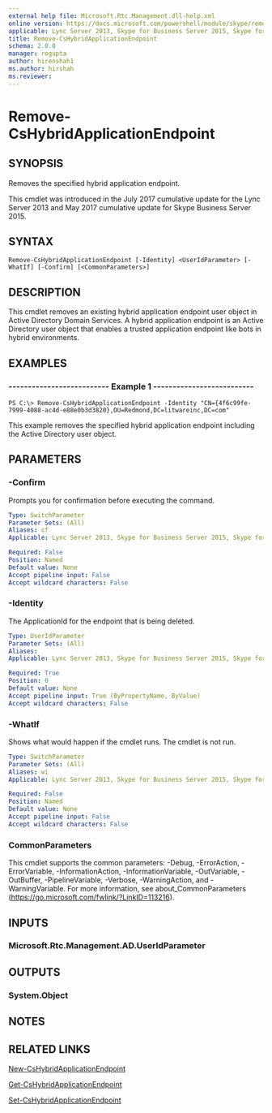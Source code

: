```yaml
---
external help file: Microsoft.Rtc.Management.dll-help.xml
online version: https://docs.microsoft.com/powershell/module/skype/remove-cshybridapplicationendpoint
applicable: Lync Server 2013, Skype for Business Server 2015, Skype for Business Server 2019
title: Remove-CsHybridApplicationEndpoint
schema: 2.0.0
manager: rogupta
author: hirenshah1
ms.author: hirshah
ms.reviewer:
---
```


# Remove-CsHybridApplicationEndpoint

## SYNOPSIS
Removes the specified hybrid application endpoint.

This cmdlet was introduced in the July 2017 cumulative update for the Lync Server 2013 and May 2017 cumulative update for Skype Business Server 2015.

## SYNTAX

```
Remove-CsHybridApplicationEndpoint [-Identity] <UserIdParameter> [-WhatIf] [-Confirm] [<CommonParameters>]
```

## DESCRIPTION
This cmdlet removes an existing hybrid application endpoint user object in Active Directory Domain Services. A hybrid application endpoint is an Active Directory user object that enables a trusted application endpoint like bots in hybrid environments.

## EXAMPLES

### -------------------------- Example 1 --------------------------
```
PS C:\> Remove-CsHybridApplicationEndpoint -Identity "CN={4f6c99fe-7999-4088-ac4d-e88e0b3d3820},OU=Redmond,DC=litwareinc,DC=com"
```

This example removes the specified hybrid application endpoint including the Active Directory user object.

## PARAMETERS

### -Confirm
Prompts you for confirmation before executing the command.

```yaml
Type: SwitchParameter
Parameter Sets: (All)
Aliases: cf
Applicable: Lync Server 2013, Skype for Business Server 2015, Skype for Business Server 2019

Required: False
Position: Named
Default value: None
Accept pipeline input: False
Accept wildcard characters: False
```

### -Identity
The ApplicationId for the endpoint that is being deleted.

```yaml
Type: UserIdParameter
Parameter Sets: (All)
Aliases:
Applicable: Lync Server 2013, Skype for Business Server 2015, Skype for Business Server 2019

Required: True
Position: 0
Default value: None
Accept pipeline input: True (ByPropertyName, ByValue)
Accept wildcard characters: False
```

### -WhatIf
Shows what would happen if the cmdlet runs. The cmdlet is not run.

```yaml
Type: SwitchParameter
Parameter Sets: (All)
Aliases: wi
Applicable: Lync Server 2013, Skype for Business Server 2015, Skype for Business Server 2019

Required: False
Position: Named
Default value: None
Accept pipeline input: False
Accept wildcard characters: False
```

### CommonParameters
This cmdlet supports the common parameters: -Debug, -ErrorAction, -ErrorVariable, -InformationAction, -InformationVariable, -OutVariable, -OutBuffer, -PipelineVariable, -Verbose, -WarningAction, and -WarningVariable.
For more information, see about_CommonParameters (https://go.microsoft.com/fwlink/?LinkID=113216).

## INPUTS

### Microsoft.Rtc.Management.AD.UserIdParameter


## OUTPUTS

### System.Object

## NOTES

## RELATED LINKS
[New-CsHybridApplicationEndpoint](https://docs.microsoft.com/powershell/module/skype/new-cshybridapplicationendpoint?view=skype-ps)

[Get-CsHybridApplicationEndpoint](https://docs.microsoft.com/powershell/module/skype/get-cshybridapplicationendpoint?view=skype-ps)

[Set-CsHybridApplicationEndpoint](https://docs.microsoft.com/powershell/module/skype/set-cshybridapplicationendpoint?view=skype-ps)
